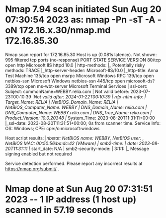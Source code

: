 # Nmap 7.94 scan initiated Sun Aug 20 07:30:54 2023 as: nmap -Pn -sT -A -oN 172.16.x.30/nmap.md 172.16.85.30
Nmap scan report for 172.16.85.30
Host is up (0.081s latency).
Not shown: 995 filtered tcp ports (no-response)
PORT     STATE SERVICE       VERSION
80/tcp   open  http          Microsoft IIS httpd 10.0
| http-methods: 
|_  Potentially risky methods: TRACE
|_http-server-header: Microsoft-IIS/10.0
|_http-title: Anna Test Machine
135/tcp  open  msrpc         Microsoft Windows RPC
139/tcp  open  netbios-ssn   Microsoft Windows netbios-ssn
445/tcp  open  microsoft-ds?
3389/tcp open  ms-wbt-server Microsoft Terminal Services
| ssl-cert: Subject: commonName=WEBBY.relia.com
| Not valid before: 2023-07-23T00:10:39
|_Not valid after:  2024-01-22T00:10:39
| rdp-ntlm-info: 
|   Target_Name: RELIA
|   NetBIOS_Domain_Name: RELIA
|   NetBIOS_Computer_Name: WEBBY
|   DNS_Domain_Name: relia.com
|   DNS_Computer_Name: WEBBY.relia.com
|   DNS_Tree_Name: relia.com
|   Product_Version: 10.0.20348
|_  System_Time: 2023-08-20T11:31:11+00:00
|_ssl-date: 2023-08-20T11:31:51+00:00; 0s from scanner time.
Service Info: OS: Windows; CPE: cpe:/o:microsoft:windows

Host script results:
|_nbstat: NetBIOS name: WEBBY, NetBIOS user: <unknown>, NetBIOS MAC: 00:50:56:ba:dc:42 (VMware)
| smb2-time: 
|   date: 2023-08-20T11:31:11
|_  start_date: N/A
| smb2-security-mode: 
|   3:1:1: 
|_    Message signing enabled but not required

Service detection performed. Please report any incorrect results at https://nmap.org/submit/ .
# Nmap done at Sun Aug 20 07:31:51 2023 -- 1 IP address (1 host up) scanned in 57.19 seconds
